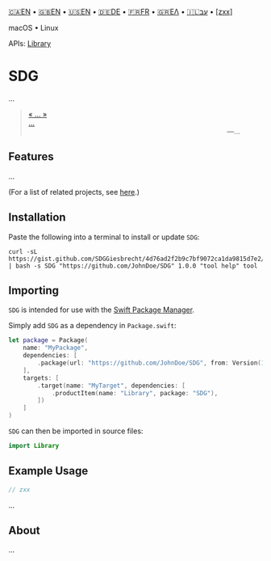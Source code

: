 

[🇨🇦EN](🇨🇦EN%20Read%20Me.md) • [🇬🇧EN](🇬🇧EN%20Read%20Me.md) • [🇺🇸EN](🇺🇸EN%20Read%20Me.md) • [🇩🇪DE](🇩🇪DE%20Lies%20mich.md) • [🇫🇷FR](🇫🇷FR%20Lisez%20moi.md) • [🇬🇷ΕΛ](🇬🇷ΕΛ%20Με%20διαβάστε.md) • [🇮🇱עב](🇮🇱עב%20קרא%20אותי.md) • [[zxx]]([zxx]%20Read%20Me.md) <!--Skip in Jazzy-->

macOS • Linux

APIs: [Library](https://example.github.io/SDG/Library)

# SDG

...

> [« ... »<br>...](https://www.biblegateway.com/passage/?search=Chapter+1&version=WLC;NIV)<br>&nbsp;&nbsp;&nbsp;&nbsp;&nbsp;&nbsp;&nbsp;&nbsp;&nbsp;&nbsp;&nbsp;&nbsp;&nbsp;&nbsp;&nbsp;&nbsp;&nbsp;&nbsp;&nbsp;&nbsp;&nbsp;&nbsp;&nbsp;&nbsp;&nbsp;&nbsp;&nbsp;&nbsp;&nbsp;&nbsp;&nbsp;&nbsp;&nbsp;&nbsp;&nbsp;&nbsp;&nbsp;&nbsp;&nbsp;&nbsp;&nbsp;&nbsp;&nbsp;&nbsp;&nbsp;&nbsp;&nbsp;&nbsp;&nbsp;&nbsp;&nbsp;&nbsp;&nbsp;&nbsp;&nbsp;&nbsp;&nbsp;&nbsp;&nbsp;&nbsp;&nbsp;&nbsp;&nbsp;&nbsp;&nbsp;&nbsp;&nbsp;&nbsp;&nbsp;&nbsp;&nbsp;&nbsp;&nbsp;&nbsp;&nbsp;&nbsp;&nbsp;&nbsp;&nbsp;&nbsp;&nbsp;&nbsp;&nbsp;&nbsp;&nbsp;&nbsp;&nbsp;&nbsp;&nbsp;&nbsp;&nbsp;&nbsp;&nbsp;&nbsp;&nbsp;&nbsp;&nbsp;&nbsp;&nbsp;&nbsp;―...

## Features

...

(For a list of related projects, see [here]([zxx]%20Related%20Projects.md).) <!--Skip in Jazzy-->

## Installation

Paste the following into a terminal to install or update `SDG`:

```shell
curl -sL https://gist.github.com/SDGGiesbrecht/4d76ad2f2b9c7bf9072ca1da9815d7e2/raw/update.sh | bash -s SDG "https://github.com/JohnDoe/SDG" 1.0.0 "tool help" tool
```

## Importing

`SDG` is intended for use with the [Swift Package Manager](https://swift.org/package-manager/).

Simply add `SDG` as a dependency in `Package.swift`:

```swift
let package = Package(
    name: "MyPackage",
    dependencies: [
        .package(url: "https://github.com/JohnDoe/SDG", from: Version(1, 0, 0)),
    ],
    targets: [
        .target(name: "MyTarget", dependencies: [
            .productItem(name: "Library", package: "SDG"),
        ])
    ]
)
```

`SDG` can then be imported in source files:

```swift
import Library
```

## Example Usage

```swift
// zxx
```

...

## About

...
